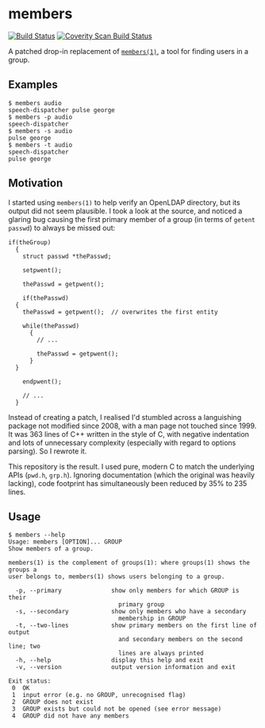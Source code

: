 # members

[![Build Status](https://travis-ci.org/gebn/members.svg?branch=master)](https://travis-ci.org/gebn/members)
[![Coverity Scan Build Status](https://scan.coverity.com/projects/11687/badge.svg)](https://scan.coverity.com/projects/gebn-members)

A patched drop-in replacement of [`members(1)`](https://linux.die.net/man/1/members), a tool for finding users in a group.

## Examples

    $ members audio
    speech-dispatcher pulse george
    $ members -p audio
    speech-dispatcher
    $ members -s audio
    pulse george
    $ members -t audio
    speech-dispatcher
    pulse george

## Motivation

I started using `members(1)` to help verify an OpenLDAP directory, but its output did not seem plausible. I took a look at the source, and noticed a glaring bug causing the first primary member of a group (in terms of `getent passwd`) to always be missed out:

    if(theGroup)
      {
        struct passwd *thePasswd;
  
        setpwent();
  
        thePasswd = getpwent();
  
        if(thePasswd)
      {   
        thePasswd = getpwent();  // overwrites the first entity
        
        while(thePasswd)
          {
            // ...
            
            thePasswd = getpwent();
          }
      }
  
        endpwent();
  
        // ...
      }

Instead of creating a patch, I realised I'd stumbled across a languishing package not modified since 2008, with a man page not touched since 1999. It was 363 lines of C++ written in the style of C, with negative indentation and lots of unnecessary complexity (especially with regard to options parsing). So I rewrote it.

This repository is the result. I used pure, modern C to match the underlying APIs (`pwd.h`, `grp.h`). Ignoring documentation (which the original was heavily lacking), code footprint has simultaneously been reduced by 35% to 235 lines.

## Usage

    $ members --help
    Usage: members [OPTION]... GROUP
    Show members of a group.

    members(1) is the complement of groups(1): where groups(1) shows the groups a
    user belongs to, members(1) shows users belonging to a group.

      -p, --primary              show only members for which GROUP is their
                                   primary group
      -s, --secondary            show only members who have a secondary
                                   membership in GROUP
      -t, --two-lines            show primary members on the first line of output
                                   and secondary members on the second line; two
                                   lines are always printed
      -h, --help                 display this help and exit
      -v, --version              output version information and exit

    Exit status:
     0  OK
     1  input error (e.g. no GROUP, unrecognised flag)
     2  GROUP does not exist
     3  GROUP exists but could not be opened (see error message)
     4  GROUP did not have any members

